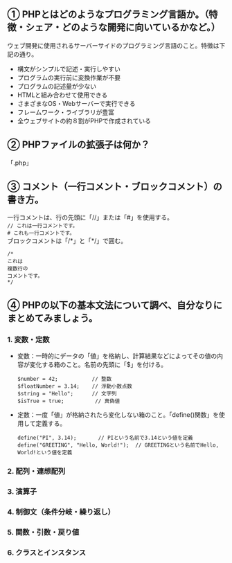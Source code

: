 ## ① PHPとはどのようなプログラミング言語か。（特徴・シェア・どのような開発に向いているかなど。）

ウェブ開発に使用されるサーバーサイドのプログラミング言語のこと。特徴は下記の通り。
* 構文がシンプルで記述・実行しやすい
* プログラムの実行前に変換作業が不要
* プログラムの記述量が少ない
* HTMLと組み合わせて使用できる
* さまざまなOS・Webサーバーで実行できる
* フレームワーク・ライブラリが豊富
* 全ウェブサイトの約８割がPHPで作成されている

## ② PHPファイルの拡張子は何か？

「.php」

## ③ コメント（一行コメント・ブロックコメント）の書き方。

一行コメントは、行の先頭に「//」または「#」を使用する。  
`// これは一行コメントです。`    
`# これも一行コメントです。`  
ブロックコメントは「/\*」と「*/」で囲む。  
```
/*
これは
複数行の
コメントです。
*/
```


## ④ PHPの以下の基本文法について調べ、自分なりにまとめてみましょう。

### 1. 変数・定数

* 変数：一時的にデータの「値」を格納し、計算結果などによってその値の内容が変化する箱のこと。名前の先頭に「$」を付ける。
  ```
  $number = 42;           // 整数
  $floatNumber = 3.14;    // 浮動小数点数
  $string = "Hello";      // 文字列
  $isTrue = true;          // 真偽値
  ```
* 定数：一度「値」が格納されたら変化しない箱のこと。「define()関数」を使用して定義する。
  ```
  define("PI", 3.14);       // PIという名前で3.14という値を定義  
  define("GREETING", "Hello, World!");  // GREETINGという名前でHello, World!という値を定義
  ```

### 2. 配列・連想配列
### 3. 演算子
### 4. 制御文（条件分岐・繰り返し）
### 5. 関数・引数・戻り値
### 6. クラスとインスタンス
